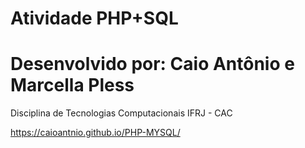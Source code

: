 # Atividade PHP+SQL

# Desenvolvido por: Caio Antônio e Marcella Pless <br>
Disciplina de Tecnologias Computacionais IFRJ - CAC

https://caioantnio.github.io/PHP-MYSQL/
